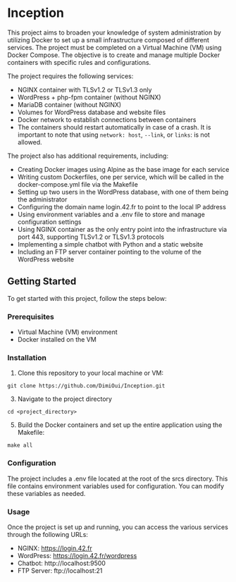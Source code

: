 # Inception

This project aims to broaden your knowledge of system administration by utilizing Docker to set up a small infrastructure composed of different services. The project must be completed on a Virtual Machine (VM) using Docker Compose. The objective is to create and manage multiple Docker containers with specific rules and configurations.

The project requires the following services:
- NGINX container with TLSv1.2 or TLSv1.3 only
- WordPress + php-fpm container (without NGINX)
- MariaDB container (without NGINX)
- Volumes for WordPress database and website files
- Docker network to establish connections between containers
- The containers should restart automatically in case of a crash. It is important to note that using `network: host`, `--link`, or `links`: is not allowed.

The project also has additional requirements, including:
- Creating Docker images using Alpine as the base image for each service
- Writing custom Dockerfiles, one per service, which will be called in the docker-compose.yml file via the Makefile
- Setting up two users in the WordPress database, with one of them being the administrator
- Configuring the domain name login.42.fr to point to the local IP address
- Using environment variables and a .env file to store and manage configuration settings
- Using NGINX container as the only entry point into the infrastructure via port 443, supporting TLSv1.2 or TLSv1.3 protocols
- Implementing a simple chatbot with Python and a static website
- Including an FTP server container pointing to the volume of the WordPress website

## Getting Started
To get started with this project, follow the steps below:

### Prerequisites
- Virtual Machine (VM) environment
- Docker installed on the VM

### Installation
1. Clone this repository to your local machine or VM:
```
git clone https://github.com/DimiOui/Inception.git
```

3. Navigate to the project directory
```
cd <project_directory>
```

5. Build the Docker containers and set up the entire application using the Makefile:
```
make all
```

### Configuration
The project includes a .env file located at the root of the srcs directory. This file contains environment variables used for configuration. You can modify these variables as needed.

### Usage
Once the project is set up and running, you can access the various services through the following URLs:

- NGINX: https://login.42.fr
- WordPress: https://login.42.fr/wordpress
- Chatbot: http://localhost:9500
- FTP Server: ftp://localhost:21
